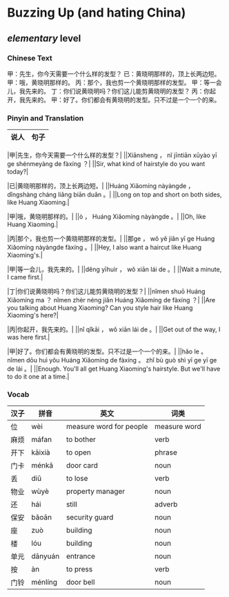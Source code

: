 # Buzzing Up (and hating China)
## *elementary* level

### Chinese Text
甲：先生，你今天需要一个什么样的发型？
已：黄晓明那样的，顶上长两边短。
甲：哦，黄晓明那样的。
丙：那个，我也剪一个黄晓明那样的发型。
甲：等一会儿，我先来的。
丁：你们说黄晓明吗？你们这儿能剪黄晓明的发型？
丙：你起开，我先来的。
甲：好了。你们都会有黄晓明的发型。只不过是一个一个的来。

### Pinyin and Translation
|说人|句子|
|----|----|

|甲|先生，你今天需要一个什么样的发型？|
||Xiānsheng ， nǐ jīntiān xūyào yī ge shénmeyàng de fàxíng ？|
||Sir, what kind of hairstyle do you want today?|

|已|黄晓明那样的，顶上长两边短。|
||Huáng Xiǎomíng nàyàngde ， dǐngshàng cháng liǎng biān duǎn 。|
||Long on top and short on both sides, like Huang Xiaoming.|

|甲|哦，黄晓明那样的。|
||ò ， Huáng Xiǎomíng nàyàngde 。|
||Oh, like Huang Xiaoming.|

|丙|那个，我也剪一个黄晓明那样的发型。|
||那ge ， wǒ yě jiǎn yī ge Huáng Xiǎomíng nàyàngde fàxíng 。|
||Hey, I also want a haircut like Huang Xiaoming's.|

|甲|等一会儿，我先来的。|
||děng  yīhuìr ， wǒ xiān lái de 。|
||Wait a minute, I came first.|

|丁|你们说黄晓明吗？你们这儿能剪黄晓明的发型？|
||nǐmen shuō Huáng Xiǎomíng ma ？ nǐmen zhèr néng jiǎn Huáng Xiǎomíng de fàxíng ？|
||Are you talking about Huang Xiaoming? Can you style hair like Huang Xiaoming's here?|

|丙|你起开，我先来的。|
||nǐ qǐkāi ， wǒ xiān lái de 。|
||Get out of the way, I was here first.|

|甲|好了。你们都会有黄晓明的发型。只不过是一个一个的来。|
||hǎo le 。 nǐmen dōu huì yǒu Huáng Xiǎomíng de fàxíng 。 zhǐ bù guò shì yī ge yī ge de lái 。|
||Enough. You'll all get Huang Xiaoming's hairstyle. But we'll have to do it one at a time.|
### Vocab
|汉子|拼音|英文|词类|
|----|----|----|----|
|位|wèi|measure word for people|measure word|
|麻烦|máfan|to bother|verb|
|开下|kāixià|to open|phrase|
|门卡|ménkǎ|door card|noun|
|丢|diū|to lose|verb|
|物业|wùyè|property manager|noun|
|还|hái|still|adverb|
|保安|bǎoān|security guard|noun|
|座|zuò|building|noun|
|楼|lóu|building|noun|
|单元|dānyuán|entrance|noun|
|按|àn|to press|verb|
|门铃|ménlíng|door bell|noun|